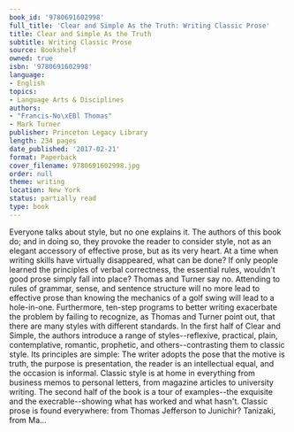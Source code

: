 ```yaml
---
book_id: '9780691602998'
full_title: 'Clear and Simple As the Truth: Writing Classic Prose'
title: Clear and Simple As the Truth
subtitle: Writing Classic Prose
source: Bookshelf
owned: true
isbn: '9780691602998'
language:
- English
topics:
- Language Arts & Disciplines
authors:
- "Francis-No\xEBl Thomas"
- Mark Turner
publisher: Princeton Legacy Library
length: 234 pages
date_published: '2017-02-21'
format: Paperback
cover_filename: 9780691602998.jpg
order: null
theme: writing
location: New York
status: partially read
type: book
---
```

Everyone talks about style, but no one explains it. The authors of this book do; and in doing so, they provoke the reader to consider style, not as an elegant accessory of effective prose, but as its very heart. At a time when writing skills have virtually disappeared, what can be done? If only people learned the principles of verbal correctness, the essential rules, wouldn't good prose simply fall into place? Thomas and Turner say no. Attending to rules of grammar, sense, and sentence structure will no more lead to effective prose than knowing the mechanics of a golf swing will lead to a hole-in-one. Furthermore, ten-step programs to better writing exacerbate the problem by failing to recognize, as Thomas and Turner point out, that there are many styles with different standards. In the first half of Clear and Simple, the authors introduce a range of styles--reflexive, practical, plain, contemplative, romantic, prophetic, and others--contrasting them to classic style. Its principles are simple: The writer adopts the pose that the motive is truth, the purpose is presentation, the reader is an intellectual equal, and the occasion is informal. Classic style is at home in everything from business memos to personal letters, from magazine articles to university writing. The second half of the book is a tour of examples--the exquisite and the execrable--showing what has worked and what hasn't. Classic prose is found everywhere: from Thomas Jefferson to Junichir? Tanizaki, from Ma...
